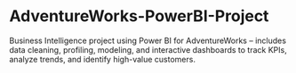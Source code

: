 # AdventureWorks-PowerBI-Project
Business Intelligence project using Power BI for AdventureWorks – includes data cleaning, profiling, modeling, and interactive dashboards to track KPIs, analyze trends, and identify high-value customers.
